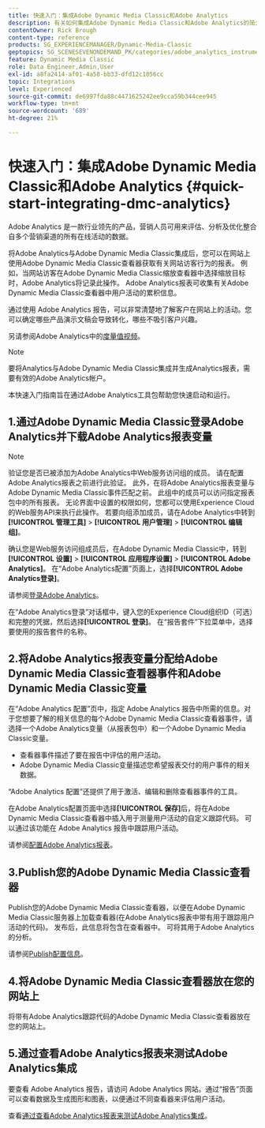 ```yaml
---
title: 快速入门：集成Adobe Dynamic Media Classic和Adobe Analytics
description: 有关如何集成Adobe Dynamic Media Classic和Adobe Analytics的简介和快速入门。
contentOwner: Rick Brough
content-type: reference
products: SG_EXPERIENCEMANAGER/Dynamic-Media-Classic
geptopics: SG_SCENESEVENONDEMAND_PK/categories/adobe_analytics_instrumentation_kit
feature: Dynamic Media Classic
role: Data Engineer,Admin,User
exl-id: a8fa2414-af01-4a58-bb33-dfd12c1056cc
topic: Integrations
level: Experienced
source-git-commit: de6997fda88c4471625242ee9cca59b344cee945
workflow-type: tm+mt
source-wordcount: '689'
ht-degree: 21%

---
```


# 快速入门：集成Adobe Dynamic Media Classic和Adobe Analytics {#quick-start-integrating-dmc-analytics}

Adobe Analytics 是一款行业领先的产品，营销人员可用来评估、分析及优化整合自多个营销渠道的所有在线活动的数据。

将Adobe Analytics与Adobe Dynamic Media Classic集成后，您可以在网站上使用Adobe Dynamic Media Classic查看器获取有关网站访客行为的报表。 例如，当网站访客在Adobe Dynamic Media Classic缩放查看器中选择缩放目标时，Adobe Analytics将记录此操作。 Adobe Analytics报表可收集有关Adobe Dynamic Media Classic查看器中用户活动的累积信息。

通过使用 Adobe Analytics 报告，可以非常清楚地了解客户在网站上的活动。您可以确定哪些产品演示文稿会导致转化，哪些不吸引客户兴趣。

另请参阅Adobe Analytics中的[度量值视频](https://experienceleague.adobe.com/en/docs/media-analytics/using/media-overview)。

>[!NOTE]
>
>要将Analytics与Adobe Dynamic Media Classic集成并生成Analytics报表，需要有效的Adobe Analytics帐户。

本快速入门指南旨在通过Adobe Analytics工具包帮助您快速启动和运行。

## 1.通过Adobe Dynamic Media Classic登录Adobe Analytics并下载Adobe Analytics报表变量

>[!NOTE]
>
>验证您是否已被添加为Adobe Analytics中Web服务访问组的成员。 请在配置Adobe Analytics报表之前进行此验证。 此外，在将Adobe Analytics报表变量与Adobe Dynamic Media Classic事件匹配之前。 此组中的成员可以访问指定报表包中的所有报表。 无论界面中设置的权限如何，您都可以使用Experience Cloud的Web服务API来执行此操作。 若要向组添加成员，请在Adobe Analytics中转到&#x200B;**[!UICONTROL 管理工具]** > **[!UICONTROL 用户管理]** > **[!UICONTROL 编辑组]**。

确认您是Web服务访问组成员后，在Adobe Dynamic Media Classic中，转到&#x200B;**[!UICONTROL 设置]** > **[!UICONTROL 应用程序设置]** > **[!UICONTROL Adobe Analytics]**。 在“Adobe Analytics配置”页面上，选择&#x200B;**[!UICONTROL Adobe Analytics登录]**。

请参阅[登录Adobe Analytics](log-analytics.md#log_in_to_adobe_analytics)。

在“Adobe Analytics登录”对话框中，键入您的Experience Cloud组织ID（可选）和完整的凭据，然后选择&#x200B;**[!UICONTROL 登录]**。 在“报告套件”下拉菜单中，选择要使用的报告套件的名称。

## 2.将Adobe Analytics报表变量分配给Adobe Dynamic Media Classic查看器事件和Adobe Dynamic Media Classic变量

在“Adobe Analytics 配置”页中，指定 Adobe Analytics 报告中所需的信息。对于您想要了解的相关信息的每个Adobe Dynamic Media Classic查看器事件，请选择一个Adobe Analytics变量（从报表包中）和一个Adobe Dynamic Media Classic变量。

* 查看器事件描述了要在报告中评估的用户活动。
* Adobe Dynamic Media Classic变量描述您希望报表交付的用户事件的相关数据。

“Adobe Analytics 配置”还提供了用于激活、编辑和删除查看器事件的工具。

在Adobe Analytics配置页面中选择&#x200B;**[!UICONTROL 保存]**&#x200B;后，将在Adobe Dynamic Media Classic查看器中插入用于测量用户活动的自定义跟踪代码。 可以通过该功能在 Adobe Analytics 报告中跟踪用户活动。

请参阅[配置Adobe Analytics报表](configuring-analytics-reports.md#configuring_adobe_analytics_reports)。

## 3.Publish您的Adobe Dynamic Media Classic查看器

Publish您的Adobe Dynamic Media Classic查看器，以便在Adobe Dynamic Media Classic服务器上加载查看器(在Adobe Analytics报表中带有用于跟踪用户活动的代码)。 发布后，此信息将包含在查看器中。 可将其用于Adobe Analytics的分析。

请参阅[Publish配置信息](publishing-analytics-configuration-information.md#publishing_adobe_analytics_configuration_information)。

## 4.将Adobe Dynamic Media Classic查看器放在您的网站上

将带有Adobe Analytics跟踪代码的Adobe Dynamic Media Classic查看器放在您的网站上。

## 5.通过查看Adobe Analytics报表来测试Adobe Analytics集成

要查看 Adobe Analytics 报告，请访问 Adobe Analytics 网站。通过“报告”页面可以查看数据及生成图形和图表，以便通过不同查看器来评估用户活动。

查看[通过查看Adobe Analytics报表来测试Adobe Analytics集成](testing-integration-viewing-analytics-report.md#testing_the_integration_by_viewing_an_adobe_analytics_report)。
